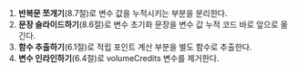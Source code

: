 1. **반복문 쪼개기**(8.7절)로 변수 값을 누적시키는 부분을 분리한다.
1. **문장 슬라이드하기**(8.6절)로 변수 초기화 문장을 변수 값 누적 코드 바로 앞으로 옮긴다.
1. **함수 추출하기**(6.1절)로 적립 포인트 계산 부분을 별도 함수로 추출한다.
1. **변수 인라인하기**(6.4절)로 volumeCredits 변수를 제거한다.

